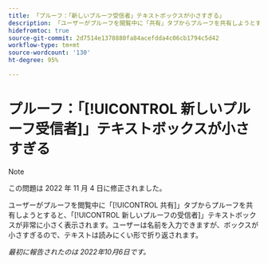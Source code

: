 ```yaml
---
title: 「プルーフ：「新しいプルーフ受信者」テキストボックスが小さすぎる」
description: 「ユーザーがプルーフを閲覧中に「共有」タブからプルーフを共有しようとすると、「新しいプルーフの受信者」テキストボックスが非常に小さく表示されます。」ユーザーは名前を入力できますが、ボックスが小さすぎるので、テキストは読みにくい形で折り返されます。
hidefromtoc: true
source-git-commit: 2d7514e1378880fa84acefdda4c06cb1794c5d42
workflow-type: tm+mt
source-wordcount: '130'
ht-degree: 95%

---
```



# プルーフ：「[!UICONTROL 新しいプルーフ受信者]」テキストボックスが小さすぎる

>[!NOTE]
>
>この問題は 2022 年 11 月 4 日に修正されました。

<!--This article is on the WF and WFP TOCs-->

ユーザーがプルーフを閲覧中に「[!UICONTROL 共有]」タブからプルーフを共有しようとすると、「[!UICONTROL 新しいプルーフの受信者]」テキストボックスが非常に小さく表示されます。ユーザーは名前を入力できますが、ボックスが小さすぎるので、テキストは読みにくい形で折り返されます。

_最初に報告されたのは 2022年10月6日です。_


